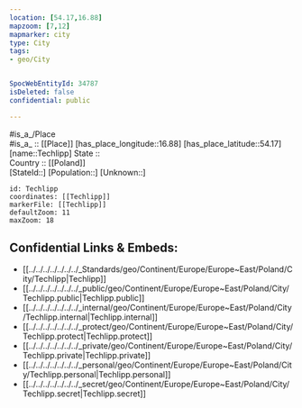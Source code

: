 ```yaml
---
location: [54.17,16.88] 
mapzoom: [7,12] 
mapmarker: city 
type: City
tags:
- geo/City


SpocWebEntityId: 34787
isDeleted: false
confidential: public

---
```

#is_a_/Place  
#is_a_ :: [[Place]] 
[has_place_longitude::16.88] 
[has_place_latitude::54.17] 
[name::Techlipp] 
State ::  
Country :: [[Poland]]  
[StateId::] 
[Population::] 
[Unknown::] 


```leaflet
id: Techlipp
coordinates: [[Techlipp]] 
markerFile: [[Techlipp]] 
defaultZoom: 11 
maxZoom: 18
```


## Confidential Links & Embeds: 
- [[../../../../../../../_Standards/geo/Continent/Europe/Europe~East/Poland/City/Techlipp|Techlipp]] 
- [[../../../../../../../_public/geo/Continent/Europe/Europe~East/Poland/City/Techlipp.public|Techlipp.public]] 
- [[../../../../../../../_internal/geo/Continent/Europe/Europe~East/Poland/City/Techlipp.internal|Techlipp.internal]] 
- [[../../../../../../../_protect/geo/Continent/Europe/Europe~East/Poland/City/Techlipp.protect|Techlipp.protect]] 
- [[../../../../../../../_private/geo/Continent/Europe/Europe~East/Poland/City/Techlipp.private|Techlipp.private]] 
- [[../../../../../../../_personal/geo/Continent/Europe/Europe~East/Poland/City/Techlipp.personal|Techlipp.personal]] 
- [[../../../../../../../_secret/geo/Continent/Europe/Europe~East/Poland/City/Techlipp.secret|Techlipp.secret]] 
